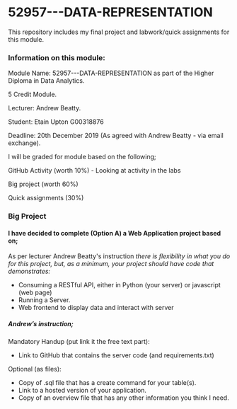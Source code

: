 # 52957---DATA-REPRESENTATION

This repository includes my final project and labwork/quick assignments for this module.

### Information on this module:

Module Name: 52957---DATA-REPRESENTATION as part of the Higher Diploma in Data Analytics.

5 Credit Module. 

Lecturer: Andrew Beatty. 

Student: Etain Upton G00318876

Deadline: 20th December 2019 (As agreed with Andrew Beatty - via email exchange).

I will be graded for module based on the following;

GitHub Activity (worth 10%) - Looking at activity in the labs

Big project (worth 60%)

Quick assignments (30%)

### Big Project
#### I have decided to complete (Option A) a Web Application project based on;
As per lecturer Andrew Beatty's instruction *there is flexibility in what you do for this project, but, as a minimum, your project should have code that demonstrates:*

* Consuming a RESTful API, either in Python (your server) or  javascript (web page) 
* Running a Server.
* Web frontend to display data and interact with server

##### Andrew’s instruction;
Mandatory Handup (put link it the free text part):
*	Link to GitHub that contains the server code (and requirements.txt)

Optional (as files):
*	Copy of .sql file that has a create command for your table(s).
*	Link to a hosted version of your application.
*	Copy of an overview file that has any other information you think I need.
